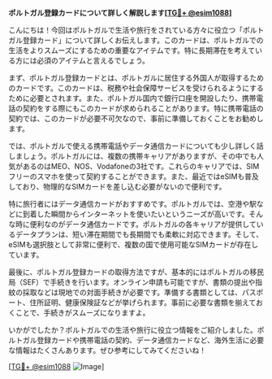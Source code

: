 **ポルトガル登録カードについて詳しく解説します[[TG💪+ @esim1088](https://t.me/s/esim1088)]**

こんにちは！今回はポルトガルで生活や旅行をされている方々に役立つ「ポルトガル登録カード」について詳しくお伝えします。このカードは、ポルトガルでの生活をよりスムーズにするための重要なアイテムです。特に長期滞在を考えている方には必須のアイテムと言えるでしょう。

まず、ポルトガル登録カードとは、ポルトガルに居住する外国人が取得するためのカードです。このカードは、税務や社会保障サービスを受けられるようにするために必要とされます。また、ポルトガル国内で銀行口座を開設したり、携帯電話の契約をする際にもこのカードが求められることがあります。特に携帯電話の契約では、このカードが必要不可欠なので、事前に準備しておくことをお勧めします。

では、ポルトガルで使える携帯電話やデータ通信カードについても少し詳しく話しましょう。ポルトガルには、複数の携帯キャリアがありますが、その中でも人気があるのはMEO、NOS、Vodafoneの3社です。これらのキャリアでは、SIMフリーのスマホを使って契約することができます。また、最近ではeSIMも普及しており、物理的なSIMカードを差し込む必要がないので便利です。

特に旅行者にはデータ通信カードがおすすめです。ポルトガルでは、空港や駅などに到着した瞬間からインターネットを使いたいというニーズが高いです。そんな時に便利なのがデータ通信カードです。ポルトガルの各キャリアが提供しているデータプランは、短い滞在期間でも長期間でも柔軟に対応できます。そして、eSIMも選択肢として非常に便利で、複数の国で使用可能なSIMカードが存在しています。

最後に、ポルトガル登録カードの取得方法ですが、基本的にはポルトガルの移民局（SEF）で手続きを行います。オンライン申請も可能ですが、書類の提出や指紋の採取などは現地での対面手続きが必要です。準備する書類としては、パスポート、住所証明、健康保険証などが挙げられます。事前に必要な書類を揃えておくことで、手続きがスムーズになりますよ。

いかがでしたか？ポルトガルでの生活や旅行に役立つ情報をご紹介しました。ポルトガル登録カードや携帯電話の契約、データ通信カードなど、海外生活に必要な情報はたくさんあります。ぜひ参考にしてみてくださいね！

[[TG💪+ @esim1088](https://t.me/s/esim1088) ![Image](https://i.postimg.cc/Y0z9fWf4/image.png)]